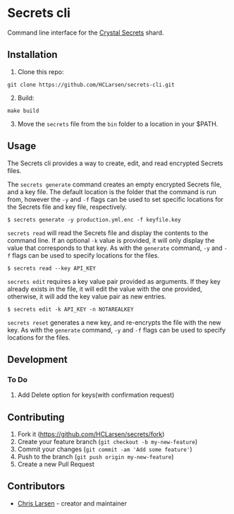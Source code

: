# Secrets cli

Command line interface for the [Crystal Secrets](https://github.com/HCLarsen/secrets) shard.

## Installation

1. Clone this repo:

```
git clone https://github.com/HCLarsen/secrets-cli.git
```

2. Build:
```
make build
```

3. Move the `secrets` file from the `bin` folder to a location in your $PATH.

## Usage

The Secrets cli provides a way to create, edit, and read encrypted Secrets files.

The `secrets generate` command creates an empty encrypted Secrets file, and a key file. The default location is the folder that the command is run from, however the `-y` and `-f` flags can be used to set specific locations for the Secrets file and key file, respectively.

```
$ secrets generate -y production.yml.enc -f keyfile.key
```

`secrets read` will read the Secrets file and display the contents to the command line. If an optional `-k` value is provided, it will only display the value that corresponds to that key. As with the `generate` command, `-y` and `-f` flags can be used to specify locations for the files.

```
$ secrets read --key API_KEY
```

`secrets edit` requires a key value pair provided as arguments. If they key already exists in the file, it will edit the value with the one provided, otherwise, it will add the key value pair as new entries.

```
$ secrets edit -k API_KEY -n NOTAREALKEY
```

`secrets reset` generates a new key, and re-encrypts the file with the new key. As with the `generate` command, `-y` and `-f` flags can be used to specify locations for the files.

## Development

### To Do

1. Add Delete option for keys(with confirmation request)

## Contributing

1. Fork it (<https://github.com/HCLarsen/secrets/fork>)
2. Create your feature branch (`git checkout -b my-new-feature`)
3. Commit your changes (`git commit -am 'Add some feature'`)
4. Push to the branch (`git push origin my-new-feature`)
5. Create a new Pull Request

## Contributors

- [Chris Larsen](https://github.com/HCLarsen) - creator and maintainer
